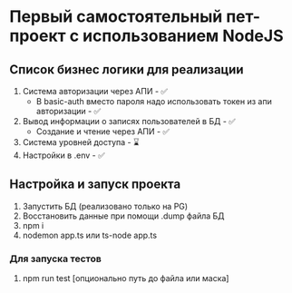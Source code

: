 # Первый самостоятельный пет-проект с использованием NodeJS

## Список бизнес логики для реализации

1. Система авторизации через АПИ - ✅
   - В basic-auth вместо пароля надо использовать токен из апи авторизации - ✅
2. Вывод информации о записях пользователей в БД - ✅
   - Создание и чтение через АПИ - ✅
3. Система уровней доступа - ⌛️
4. Настройки в .env - ✅

## Настройка и запуск проекта

1. Запустить БД (реализовано только на PG)
2. Восстановить данные при помощи .dump файла БД
3. npm i 
4. nodemon app.ts или ts-node app.ts

### Для запуска тестов

1. npm run test [опционально путь до файла или маска]
